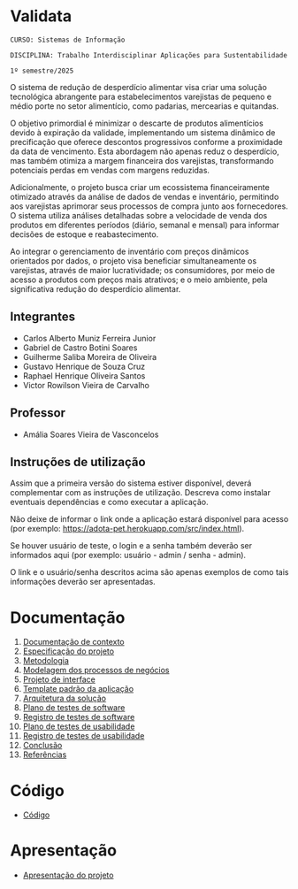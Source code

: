 # Validata

`CURSO: Sistemas de Informação`

`DISCIPLINA: Trabalho Interdisciplinar Aplicações para Sustentabilidade`

`1º semestre/2025`

O sistema de redução de desperdício alimentar visa criar uma solução tecnológica abrangente para estabelecimentos varejistas de pequeno e médio porte no setor alimentício, como padarias, mercearias e quitandas.

O objetivo primordial é minimizar o descarte de produtos alimentícios devido à expiração da validade, implementando um sistema dinâmico de precificação que oferece descontos progressivos conforme a proximidade da data de vencimento. Esta abordagem não apenas reduz o desperdício, mas também otimiza a margem financeira dos varejistas, transformando potenciais perdas em vendas com margens reduzidas.

Adicionalmente, o projeto busca criar um ecossistema financeiramente otimizado através da análise de dados de vendas e inventário, permitindo aos varejistas aprimorar seus processos de compra junto aos fornecedores. O sistema utiliza análises detalhadas sobre a velocidade de venda dos produtos em diferentes períodos (diário, semanal e mensal) para informar decisões de estoque e reabastecimento.

Ao integrar o gerenciamento de inventário com preços dinâmicos orientados por dados, o projeto visa beneficiar simultaneamente os varejistas, através de maior lucratividade; os consumidores, por meio de acesso a produtos com preços mais atrativos; e o meio ambiente, pela significativa redução do desperdício alimentar.

## Integrantes

- Carlos Alberto Muniz Ferreira Junior
- Gabriel de Castro Botini Soares
- Guilherme Saliba Moreira de Oliveira
- Gustavo Henrique de Souza Cruz
- Raphael Henrique Oliveira Santos
- Victor Rowilson Vieira de Carvalho

## Professor

- Amália Soares Vieira de Vasconcelos

## Instruções de utilização

Assim que a primeira versão do sistema estiver disponível, deverá complementar com as instruções de utilização. Descreva como instalar eventuais dependências e como executar a aplicação.

Não deixe de informar o link onde a aplicação estará disponível para acesso (por exemplo: https://adota-pet.herokuapp.com/src/index.html).

Se houver usuário de teste, o login e a senha também deverão ser informados aqui (por exemplo: usuário - admin / senha - admin).

O link e o usuário/senha descritos acima são apenas exemplos de como tais informações deverão ser apresentadas.

# Documentação

<ol>
<li><a href="docs/01-Contexto.md"> Documentação de contexto</a></li>
<li><a href="docs/02-Especificacao.md"> Especificação do projeto</a></li>
<li><a href="docs/03-Metodologia.md"> Metodologia</a></li>
<li><a href="docs/04-Modelagem-processos-negocio.md"> Modelagem dos processos de negócios</a></li>
<li><a href="docs/05-Projeto-interface.md"> Projeto de interface</a></li>
<li><a href="docs/06-Template-padrao.md"> Template padrão da aplicação</a></li>
<li><a href="docs/07-Arquitetura-solucao.md"> Arquitetura da solução</a></li>
<li><a href="docs/08-Plano-testes-software.md"> Plano de testes de software</a></li>
<li><a href="docs/09-Registro-testes-software.md"> Registro de testes de software</a></li>
<li><a href="docs/10-Plano-testes-usabilidade.md"> Plano de testes de usabilidade</a></li>
<li><a href="docs/11-Registro-testes-usabilidade.md"> Registro de testes de usabilidade</a></li>
<li><a href="docs/12-Conclusao.md"> Conclusão</a></li>
<li><a href="docs/13-Referencias.md"> Referências</a></li>
</ol>

# Código

- <a href="src/README.md">Código</a>

# Apresentação

- <a href="presentation/README.md">Apresentação do projeto</a>
